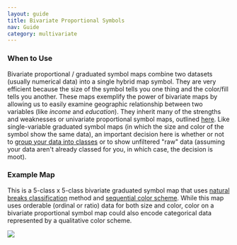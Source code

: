 ```yaml
---
layout: guide
title: Bivariate Proportional Symbols
nav: Guide
category: multivariate
---
```


### When to Use

Bivariate proportional / graduated symbol maps combine two datasets (usually numerical data) into a single hybrid map symbol. They are very efficient because the size of the symbol tells you one thing and the color/fill tells you another. These maps exemplify the power of bivariate maps by allowing us to easily examine geographic relationship between two variables (like _income_ and _education_). They inherit many of the strengths and weaknesses or univariate proportional symbol maps, outlined [here](../articles/proportional_symbols.html). Like single-variable graduated symbol maps (in which the size and color of the symbol show the same data), an important decision here is whether or not to [group your data into classes](../articles/classification.html) or to show unfiltered "raw" data (assuming your data aren't already classed for you, in which case, the decision is moot).

### Example Map

This is a 5-class x 5-class bivariate graduated symbol map that uses [natural breaks classification](../articles/classification.html) method and [sequential color scheme](../articles/color_schemes.html). While this map uses orderable (ordinal or ratio) data for both size and color, color on a bivariate proportional symbol map could also encode categorical data represented by a qualitative color scheme.

![]({{site.baseurl}}/images/guides/bivariate_prop.jpg)